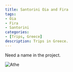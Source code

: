 ```yaml
---
title: Santorini Oia and Fira
tags: 
- Oia
- Fira
- Santorini
categories:
- [Trips, Greece]
description: Trips in Greece.
---
```


Need a name in the project.

![Athe](https://cdn.jsdelivr.net/gh/jingcs/picDB/trips/Greece/athens/gr_athe1.jpeg)